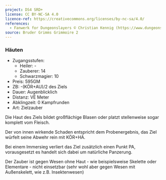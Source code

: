 ```yaml
---
project: DS4 SRD+
license: CC BY-NC-SA 4.0
licence-ref: https://creativecommons.org/licenses/by-nc-sa/4.0/
references: 
  - Fanwerk for Dungeonslayers © Christian Kennig (https://www.dungeonslayers.net/)
source: Bruder Grimms Grimmoire 2
---
```


### Häuten

- Zugangsstufen:
  - Heiler: -
  - Zauberer: 14
  - Schwarzmagier: 10
- Preis: 595GM
- ZB: -(KÖR+AU)/2 des Ziels
- Dauer: Augenblicklich
- Distanz: VE Meter
- Abklingzeit: 0 Kampfrunden
- Art: Zielzauber

Die Haut des Ziels bildet großflächige Blasen oder platzt stellenweise sogar komplett vom Fleisch.

Der von innen wirkende Schaden entspricht dem Probenergebnis, das Ziel würfelt seine Abwehr rein mit KÖR+HÄ.

Bei einem Immersieg verliert das Ziel zusätzlich einen Punkt PA, vorausgesetzt es handelt sich dabei um natürliche Panzerung.

Der Zauber ist gegen Wesen ohne Haut - wie beispielsweise Skelette oder Elementare - nicht einsetzbar (sehr wohl aber gegen Wesen mit Außenskelett, wie z.B. Insektenwesen)


